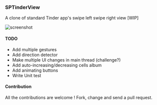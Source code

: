 ### SPTinderView

A clone of standard Tinder app's swipe left swipe right view [WIP]

![screenshot](https://github.com/freesuraj/tldr/blob/master/assets/screenshot.gif?raw=true)

#### TODO
- Add multiple gestures
- Add direction detector
- Make multiple UI changes in main thread (challenge?)
- Add auto-increasing/decreasing cells album
- Add animating buttons
- Write Unit test

#### Contribution

All the contributions are welcome ! Fork, change and send a pull request.
